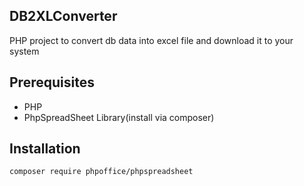## DB2XLConverter
PHP project to  convert db data into excel file and download it to your system

## Prerequisites
- PHP
- PhpSpreadSheet Library(install via composer)

## Installation
`` composer require phpoffice/phpspreadsheet
``
